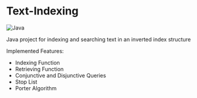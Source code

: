 # Text-Indexing

![Java](https://img.shields.io/badge/Code-Java-c97900)

Java project for indexing and searching text in an inverted index structure

Implemented Features:

- Indexing Function
- Retrieving Function
- Conjunctive and Disjunctive Queries
- Stop List
- Porter Algorithm
